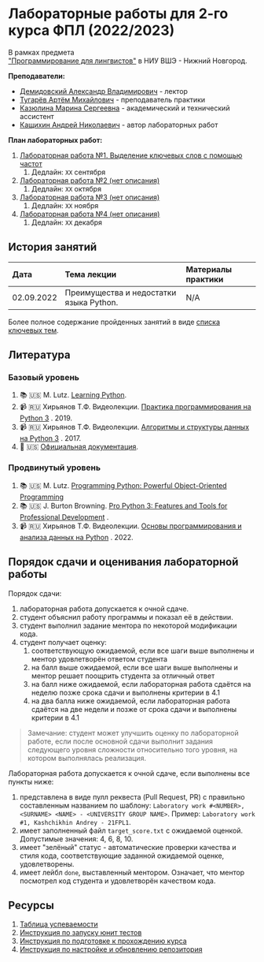 # Лабораторные работы для 2-го курса ФПЛ (2022/2023)
  
В рамках предмета    
["Программирование для лингвистов"](https://www.hse.ru/edu/courses/749664186)
в НИУ ВШЭ - Нижний Новгород.

**Преподаватели:**

* [Демидовский Александр Владимирович](https://www.hse.ru/staff/demidovs) - лектор
* [Тугарёв Артём Михайлович](https://github.com/artyomtugaryov) - преподаватель практики
* [Казюлина Марина Сергеевна](https://github.com/marina-kaz) - академический и технический ассистент
* [Кащихин Андрей Николаевич](https://github.com/WhiteJaeger) - автор лабораторных работ

**План лабораторных работ:**

1. [Лабораторная работа №1. Выделение ключевых слов с помощью частот](./lab_1_keywords_tfidf/README.md)
    1. Дедлайн: `XX` сентября
2. [Лабораторная работа №2 (нет описания)](./README.md)
    1. Дедлайн: `XX` октября
3. [Лабораторная работа №3 (нет описания)](./README.md)
    1. Дедлайн: `XX` ноября
4. [Лабораторная работа №4 (нет описания)](./README.md)
    1. Дедлайн: `XX` декабря

## История занятий

| Дата       | Тема лекции                             | Материалы практики                   |
|:-----------|:----------------------------------------| :--- |
| 02.09.2022 | Преимущества и недостатки языка Python. | N/A |

Более полное содержание пройденных занятий в виде 
[списка ключевых тем](./docs/public/lectures_content_ru.md).

## Литература

### Базовый уровень

1. :books: :us: M. Lutz.
   [Learning Python](https://www.amazon.com/Learning-Python-5th-Mark-Lutz/dp/1449355730).
2. :video_camera: :ru: Хирьянов Т.Ф. Видеолекции.
   [Практика программирования на Python 3](https://www.youtube.com/watch?v=fgf57Sa5A-A&list=PLRDzFCPr95fLuusPXwvOPgXzBL3ZTzybY)
   . 2019.
3. :video_camera: :ru: Хирьянов Т.Ф. Видеолекции.
   [Алгоритмы и структуры данных на Python 3](https://www.youtube.com/watch?v=KdZ4HF1SrFs&list=PLRDzFCPr95fK7tr47883DFUbm4GeOjjc0)
   . 2017.
5. :bookmark: :us: [Официальная документация](https://docs.python.org/3/).

### Продвинутый уровень

1. :books: :us: M. Lutz.
   [Programming Python: Powerful Object-Oriented Programming](https://www.amazon.com/Programming-Python-Powerful-Object-Oriented/dp/0596158106)
2. :books: :us: J. Burton Browning.
   [Pro Python 3: Features and Tools for Professional Development](https://www.amazon.com/Pro-Python-Features-Professional-Development/dp/1484243846)
   . 
3. :video_camera: :ru: Хирьянов Т.Ф. Видеолекции.
   [Основы программирования и анализа данных на Python](https://teach-in.ru/course/python-programming-and-data-analysis-basics)
   . 2022.

## Порядок сдачи и оценивания лабораторной работы

Порядок сдачи:

1. лабораторная работа допускается к очной сдаче.
2. студент объяснил работу программы и показал её в действии.
3. студент выполнил задание ментора по некоторой модификации кода.
4. студент получает оценку:
    1. соответствующую ожидаемой, если все шаги выше выполнены и ментор удовлетворён ответом студента
    2. на балл выше ожидаемой, если все шаги выше выполнены и ментор решает поощрить студента за отличный ответ
    3. на балл ниже ожидаемой, если лабораторная работа сдаётся на неделю позже срока сдачи и выполнены критерии в 4.1
    4. на два балла ниже ожидаемой, если лабораторная работа сдаётся на две недели и позже от срока сдачи и выполнены
       критерии в 4.1

> Замечание: студент может улучшить оценку по лабораторной работе, если после основной сдачи выполнит
> задания следующего уровня сложности
> относительно того уровня, на котором выполнялась реализация.

Лабораторная работа допускается к очной сдаче, если выполнены все пункты ниже:

1. представлена в виде пулл реквеста (Pull Request, PR) с правильно составленным названием по шаблону:
   `Laboratory work #<NUMBER>, <SURNAME> <NAME> - <UNIVERSITY GROUP NAME>`.
   Пример: `Laboratory work #1, Kashchikhin Andrey - 21FPL1`.
2. имеет заполненный файл `target_score.txt` с ожидаемой оценкой. Допустимые значения: 4, 6, 8, 10.
3. имеет "зелёный" статус - автоматические проверки качества и стиля кода, соответствующие заданной ожидаемой оценке,
   удовлетворены.
4. имеет лейбл `done`, выставленный ментором. Означает, что ментор посмотрел код студента и удовлетворён качеством кода.

## Ресурсы

1. [Таблица успеваемости](https://docs.google.com/spreadsheets/d/1MEH1VMmOeVBs1n88x_j_U_jat6JYkDNNKN6v0RJYFyA/edit?usp=sharing)
2. [Инструкция по запуску юнит тестов](./docs/public/tests.md)
3. [Инструкция по подготовке к прохождению курса](./docs/public/starting_guide_ru.md)
4. [Инструкция по настройке и обновлению репозитория](./docs/public/repository_ru.md)
